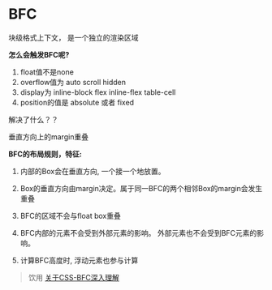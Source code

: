 # BFC

块级格式上下文， 是一个独立的渲染区域


**怎么会触发BFC呢?**

1. float值不是none
2. overflow值为 auto scroll hidden
3. display为  inline-block flex  inline-flex table-cell
4. position的值是 absolute 或者 fixed

解决了什么？？

垂直方向上的margin重叠

**BFC的布局规则，特征:**  

1. 内部的Box会在垂直方向, 一个接一个地放置。

2. Box的垂直方向由margin决定。属于同一BFC的两个相邻Box的margin会发生重叠

3. BFC的区域不会与float box重叠

4. BFC内部的元素不会受到外部元素的影响。 外部元素也不会受到BFC元素的影响。

5. 计算BFC高度时, 浮动元素也参与计算

> 饮用
> [关于CSS-BFC深入理解](https://juejin.im/post/5909db2fda2f60005d2093db#heading-16)

